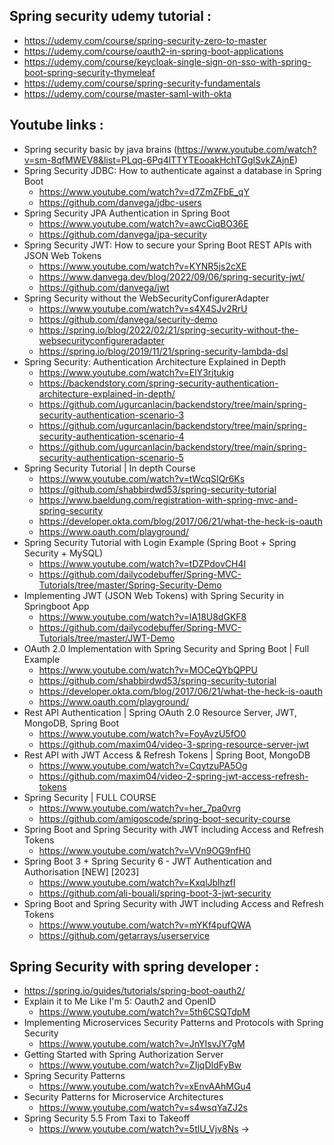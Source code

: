 ## Spring security udemy tutorial :
- https://udemy.com/course/spring-security-zero-to-master
- https://udemy.com/course/oauth2-in-spring-boot-applications
- https://udemy.com/course/keycloak-single-sign-on-sso-with-spring-boot-spring-security-thymeleaf
- https://udemy.com/course/spring-security-fundamentals
- https://udemy.com/course/master-saml-with-okta


## Youtube links :
- Spring security basic by java brains (https://www.youtube.com/watch?v=sm-8qfMWEV8&list=PLqq-6Pq4lTTYTEooakHchTGglSvkZAjnE)
- Spring Security JDBC: How to authenticate against a database in Spring Boot
    - https://www.youtube.com/watch?v=d7ZmZFbE_qY
    - https://github.com/danvega/jdbc-users
- Spring Security JPA Authentication in Spring Boot
    - https://www.youtube.com/watch?v=awcCiqBO36E
    - https://github.com/danvega/jpa-security 
- Spring Security JWT: How to secure your Spring Boot REST APIs with JSON Web Tokens
    - https://www.youtube.com/watch?v=KYNR5js2cXE
    - https://www.danvega.dev/blog/2022/09/06/spring-security-jwt/
    - https://github.com/danvega/jwt
- Spring Security without the WebSecurityConfigurerAdapter
    - https://www.youtube.com/watch?v=s4X4SJv2RrU 
    - https://github.com/danvega/security-demo
    - https://spring.io/blog/2022/02/21/spring-security-without-the-websecurityconfigureradapter
    - https://spring.io/blog/2019/11/21/spring-security-lambda-dsl
- Spring Security: Authentication Architecture Explained in Depth
    - https://www.youtube.com/watch?v=ElY3rjtukig
    - https://backendstory.com/spring-security-authentication-architecture-explained-in-depth/
    - https://github.com/ugurcanlacin/backendstory/tree/main/spring-security-authentication-scenario-3
    - https://github.com/ugurcanlacin/backendstory/tree/main/spring-security-authentication-scenario-4
    - https://github.com/ugurcanlacin/backendstory/tree/main/spring-security-authentication-scenario-5
- Spring Security Tutorial | In depth Course
    - https://www.youtube.com/watch?v=tWcqSIQr6Ks
    - https://github.com/shabbirdwd53/spring-security-tutorial
    - https://www.baeldung.com/registration-with-spring-mvc-and-spring-security
    - https://developer.okta.com/blog/2017/06/21/what-the-heck-is-oauth
    - https://www.oauth.com/playground/
- Spring Security Tutorial with Login Example (Spring Boot + Spring Security + MySQL)
    - https://www.youtube.com/watch?v=tDZPdovCH4I
    - https://github.com/dailycodebuffer/Spring-MVC-Tutorials/tree/master/Spring-Security-Demo
- Implementing JWT (JSON Web Tokens) with Spring Security in Springboot App
    - https://www.youtube.com/watch?v=lA18U8dGKF8
    - https://github.com/dailycodebuffer/Spring-MVC-Tutorials/tree/master/JWT-Demo
- OAuth 2.0 Implementation with Spring Security and Spring Boot | Full Example
    - https://www.youtube.com/watch?v=MOCeQYbQPPU
    - https://github.com/shabbirdwd53/spring-security-tutorial
    - https://developer.okta.com/blog/2017/06/21/what-the-heck-is-oauth
    - https://www.oauth.com/playground/
- Rest API Authentication | Spring OAuth 2.0 Resource Server, JWT, MongoDB, Spring Boot
    - https://www.youtube.com/watch?v=FoyAvzU5fO0
    - https://github.com/maxim04/video-3-spring-resource-server-jwt
- Rest API with JWT Access & Refresh Tokens | Spring Boot, MongoDB
    - https://www.youtube.com/watch?v=CqytzuPA5Og
    - https://github.com/maxim04/video-2-spring-jwt-access-refresh-tokens
- Spring Security | FULL COURSE
    - https://www.youtube.com/watch?v=her_7pa0vrg
    - https://github.com/amigoscode/spring-boot-security-course
- Spring Boot and Spring Security with JWT including Access and Refresh Tokens
    - https://www.youtube.com/watch?v=VVn9OG9nfH0
- Spring Boot 3 + Spring Security 6 - JWT Authentication and Authorisation [NEW] [2023]
    - https://www.youtube.com/watch?v=KxqlJblhzfI
    - https://github.com/ali-bouali/spring-boot-3-jwt-security
- Spring Boot and Spring Security with JWT including Access and Refresh Tokens
    - https://www.youtube.com/watch?v=mYKf4pufQWA
    - https://github.com/getarrays/userservice





## Spring Security with spring developer : 
- https://spring.io/guides/tutorials/spring-boot-oauth2/
- Explain it to Me Like I'm 5: Oauth2 and OpenID
    - https://www.youtube.com/watch?v=5th6CSQTdpM
- Implementing Microservices Security Patterns and Protocols with Spring Security
    - https://www.youtube.com/watch?v=JnYIsvJY7gM
- Getting Started with Spring Authorization Server
    - https://www.youtube.com/watch?v=ZIjqDIdFyBw
- Spring Security Patterns
    - https://www.youtube.com/watch?v=xEnvAAhMGu4
- Security Patterns for Microservice Architectures
    - https://www.youtube.com/watch?v=s4wsqYaZJ2s
- Spring Security 5.5 From Taxi to Takeoff
    - https://www.youtube.com/watch?v=5tlU_Vjv8Ns -> 